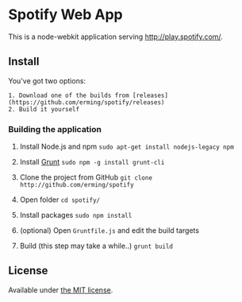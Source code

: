 # Spotify Web App

This is a node-webkit application serving http://play.spotify.com/.

## Install

You've got two options:

	1. Download one of the builds from [releases](https://github.com/erming/spotify/releases)
	2. Build it yourself

### Building the application

1. Install Node.js and npm
`sudo apt-get install nodejs-legacy npm`

2. Install [Grunt](http://gruntjs.com/)
`sudo npm -g install grunt-cli`

3. Clone the project from GitHub
`git clone http://github.com/erming/spotify`

4. Open folder
`cd spotify/`

5. Install packages
`sudo npm install`

6. (optional) Open `Gruntfile.js` and edit the build targets

7. Build (this step may take a while..)
`grunt build`

## License

Available under [the MIT license](http://mths.be/mit).
